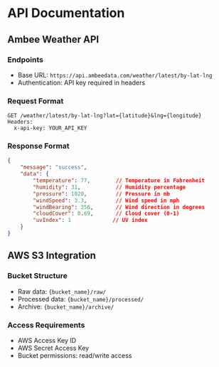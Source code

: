 # API Documentation

## Ambee Weather API

### Endpoints
- Base URL: `https://api.ambeedata.com/weather/latest/by-lat-lng`
- Authentication: API key required in headers

### Request Format
```http
GET /weather/latest/by-lat-lng?lat={latitude}&lng={longitude}
Headers:
  x-api-key: YOUR_API_KEY
```

### Response Format
```json
{
    "message": "success",
    "data": {
        "temperature": 77,        // Temperature in Fahrenheit
        "humidity": 31,           // Humidity percentage
        "pressure": 1020,         // Pressure in mb
        "windSpeed": 3.3,         // Wind speed in mph
        "windBearing": 356,       // Wind direction in degrees
        "cloudCover": 0.69,       // Cloud cover (0-1)
        "uvIndex": 1             // UV index
    }
}
```

## AWS S3 Integration

### Bucket Structure
- Raw data: `{bucket_name}/raw/`
- Processed data: `{bucket_name}/processed/`
- Archive: `{bucket_name}/archive/`

### Access Requirements
- AWS Access Key ID
- AWS Secret Access Key
- Bucket permissions: read/write access
